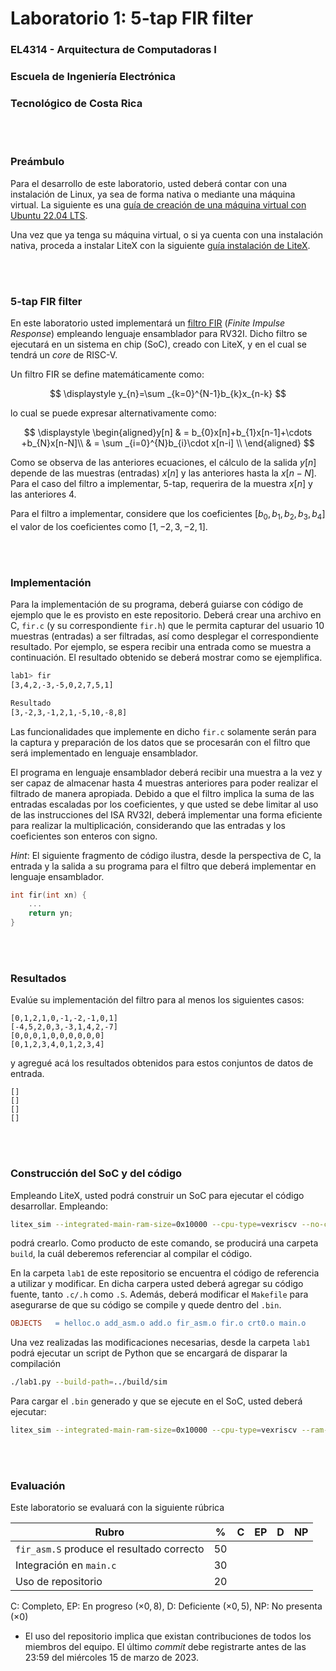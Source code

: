 # Laboratorio 1: 5-tap FIR filter
### EL4314 - Arquitectura de Computadoras I
### Escuela de Ingeniería Electrónica
### Tecnológico de Costa Rica

<br/><br/>

### Preámbulo

Para el desarrollo de este laboratorio, usted deberá contar con una instalación de Linux, ya sea de forma nativa o mediante una máquina virtual. La siguiente es una [guía de creación de una máquina virtual con Ubuntu 22.04 LTS](https://github.com/EL4314/Laboratorio1_1Sem23/wiki/Guia_VM).

Una vez que ya tenga su máquina virtual, o si ya cuenta con una instalación nativa, proceda a instalar LiteX con la siguiente [guía instalación de LiteX](https://github.com/EL4314/Laboratorio1_1Sem23/wiki/Guia_instalacion_LiteX).

<br/><br/>

### 5-tap FIR filter

En este laboratorio usted implementará un [filtro FIR](https://es.wikipedia.org/wiki/FIR_(Finite_Impulse_Response)) (_Finite Impulse Response_) empleando lenguaje ensamblador para RV32I. Dicho filtro se ejecutará en un sistema en chip (SoC), creado con LiteX, y en el cual se tendrá un _core_ de RISC-V.

Un filtro FIR se define matemáticamente como:

$$ \displaystyle y_{n}=\sum _{k=0}^{N-1}b_{k}x_{n-k} $$

lo cual se puede expresar alternativamente como:

$$
\displaystyle \begin{aligned}y[n] & = b_{0}x[n]+b_{1}x[n-1]+\cdots +b_{N}x[n-N]\\ 
     & = \sum _{i=0}^{N}b_{i}\cdot x[n-i] \\
     \end{aligned}
$$

Como se observa de las anteriores ecuaciones, el cálculo de la salida $y[n]$ depende de las muestras (entradas) $x[n]$ y las anteriores hasta la $x[n-N]$. Para el caso del filtro a implementar, 5-tap, requerira de la muestra $x[n]$ y las anteriores 4. 

Para el filtro a implementar, considere que los coeficientes $[b_0, b_1, b_2, b_3, b_4]$ el valor de los coeficientes como $[1,-2,3,-2,1]$.

<br/><br>

### Implementación
Para la implementación de su programa, deberá guiarse con código de ejemplo que le es provisto en este repositorio. Deberá crear una archivo en C, `fir.c` (y su correspondiente `fir.h`) que le permita capturar del usuario 10 muestras (entradas) a ser filtradas, así como desplegar el correspondiente resultado. Por ejemplo, se espera recibir una entrada como se muestra a continuación. El resultado obtenido se deberá mostrar como se ejemplifica. 

```bash
lab1> fir
[3,4,2,-3,-5,0,2,7,5,1]

Resultado
[3,-2,3,-1,2,1,-5,10,-8,8]
```


Las funcionalidades que implemente en dicho `fir.c` solamente serán para la captura y preparación de los datos que se procesarán con el filtro que será implementado en lenguaje ensamblador.

El programa en lenguaje ensamblador deberá recibir una muestra a la vez y ser capaz de almacenar hasta 4 muestras anteriores para poder realizar el filtrado de manera apropiada. Debido a que el filtro implica la suma de las entradas escaladas por los coeficientes, y que usted se debe limitar al uso de las instrucciones del ISA RV32I, deberá implementar una forma eficiente para realizar la multiplicación, considerando que las entradas y los coeficientes son enteros con signo.

_Hint_: El siguiente fragmento de código ilustra, desde la perspectiva de C, la entrada y la salida a su programa para el filtro que deberá implementar en lenguaje ensamblador.

```c
int fir(int xn) {
    ...
    return yn;
}
```

<br/><br>

### Resultados
Evalúe su implementación del filtro para al menos los siguientes casos:

````
[0,1,2,1,0,-1,-2,-1,0,1]
[-4,5,2,0,3,-3,1,4,2,-7]
[0,0,0,1,0,0,0,0,0,0]
[0,1,2,3,4,0,1,2,3,4]
````
y agregué acá los resultados obtenidos para estos conjuntos de datos de entrada.

````
[]
[]
[]
[]
````

<br/><br>

### Construcción del SoC y del código

Empleando LiteX, usted podrá construir un SoC para ejecutar el código desarrollar. Empleando:

```bash
litex_sim --integrated-main-ram-size=0x10000 --cpu-type=vexriscv --no-compile-gateware
```

podrá crearlo. Como producto de este comando, se producirá una carpeta `build`, la cuál deberemos referenciar al compilar el código.

En la carpeta `lab1` de este repositorio se encuentra el código de referencia a utilizar y modificar. En dicha carpera usted deberá agregar su código fuente, tanto `.c/.h` como `.S`. Además, deberá modificar el `Makefile` para asegurarse de que su código se compile y quede dentro del `.bin`.


```makefile
OBJECTS   = helloc.o add_asm.o add.o fir_asm.o fir.o crt0.o main.o
```

Una vez realizadas las modificaciones necesarias, desde la carpeta `lab1` podrá ejecutar un script de Python que se encargará de disparar la compilación 

```bash
./lab1.py --build-path=../build/sim
```

Para cargar el `.bin` generado y que se ejecute en el SoC, usted deberá ejecutar:

```bash
litex_sim --integrated-main-ram-size=0x10000 --cpu-type=vexriscv --ram-init=./lab1/lab1.bin
```

<br/><br>

### Evaluación
Este laboratorio se evaluará con la siguiente rúbrica


| Rubro | % | C | EP | D | NP |
|-------|---|---|----|---|----|
|`fir_asm.S` produce el resultado correcto| 50|   |    |   |    |
|Integración en `main.c`|30|   |    |   |    |
|Uso de repositorio |20|   |    |   |    |

C: Completo,
EP: En progreso ($\times 0,8$),
D: Deficiente ($\times 0,5$),
NP: No presenta ($\times 0$)

- El uso del repositorio implica que existan contribuciones de todos los miembros del equipo. El último _commit_ debe registrarte antes de las 23:59 del miércoles 15 de marzo de 2023.
